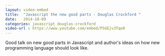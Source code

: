 ```yaml
---
layout: video-embed
title:  "Javascript the new good parts - Douglas Crockford "
date:   2014-10-09
categories: javascript douglas-crockford
video-url : https://www.youtube.com/embed/PSGEjv3Tqo0
---
```

Good talk on new good parts in Javascript and author's ideas on how new programming language should look like.

